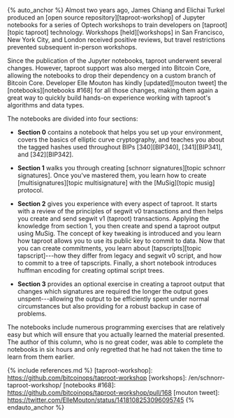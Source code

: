 {% auto_anchor %}
Almost two years ago, James Chiang and Elichai Turkel produced an [open source
repository][taproot-workshop] of Jupyter notebooks for a series of
Optech workshops to train developers on [taproot][topic taproot] technology.
Workshops [held][workshops] in San Francisco, New York City, and London
received positive reviews, but travel restrictions prevented subsequent
in-person workshops.

Since the publication of the Jupyter notebooks, taproot underwent
several changes.  However, taproot support was also merged into Bitcoin
Core, allowing the notebooks to drop their dependency on a custom branch
of Bitcoin Core.  Developer Elle Mouton has kindly [updated][mouton
tweet] the [notebooks][notebooks #168] for all those changes, making
them again a great way to quickly build hands-on experience working with
taproot's algorithms and data types.

The notebooks are divided into four sections:

- **Section 0** contains a notebook that helps you set up your
  environment, covers the basics of elliptic curve cryptography, and
  teaches you about the tagged hashes used throughout BIPs
  [340][BIP340], [341][BIP341], and [342][BIP342].

- **Section 1** walks you through creating [schnorr signatures][topic
  schnorr signatures].  Once you've mastered them, you learn how to
  create [multisignatures][topic multisignature] with the [MuSig][topic
  musig] protocol.

- **Section 2** gives you experience with every aspect of taproot.  It
  starts with a review of the principles of segwit v0 transactions and then
  helps you create and send segwit v1 (taproot) transactions.  Applying
  the knowledge from section 1, you then create and spend a taproot
  output using MuSig.  The concept of key tweaking is introduced and you
  learn how taproot allows you to use its public key to commit to data.
  Now that you can create commitments, you learn about [tapscripts][topic
  tapscript]---how they differ from legacy and segwit v0 script, and how
  to commit to a tree of tapscripts.  Finally, a short notebook
  introduces huffman encoding for creating optimal script trees.

- **Section 3** provides an optional exercise in creating a taproot
  output that changes which signatures are required the longer the
  output goes unspent---allowing the output to be efficiently spent
  under normal circumstances but also providing for a robust backup in
  case of problems.

The notebooks include numerous programming exercises that are relatively
easy but which will ensure that you actually learned the material
presented.  The author of this column, who is no great coder, was able
to complete the notebooks in six hours and only regretted that he had not
taken the time to learn from them earlier.

{% include references.md %}
[taproot-workshop]: https://github.com/bitcoinops/taproot-workshop
[workshops]: /en/schnorr-taproot-workshop/
[notebooks #168]: https://github.com/bitcoinops/taproot-workshop/pull/168
[mouton tweet]: https://twitter.com/ElleMouton/status/1418108253096095745
{% endauto_anchor %}
